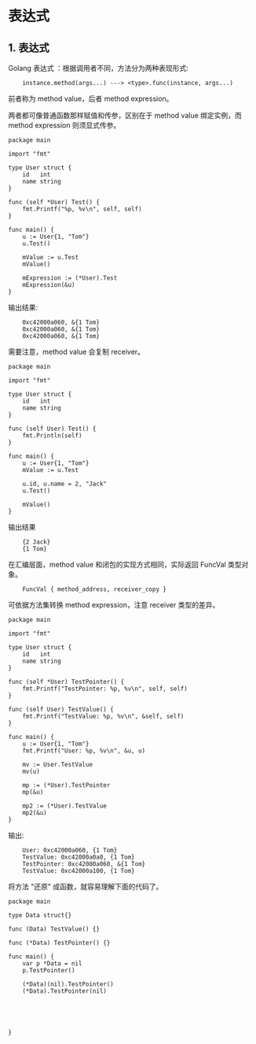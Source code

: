 # 表达式

## 1. 表达式 <a id="&#x8868;&#x8FBE;&#x5F0F;"></a>

Golang 表达式 ：根据调用者不同，方法分为两种表现形式:

```text
    instance.method(args...) ---> <type>.func(instance, args...)
```

前者称为 method value，后者 method expression。

两者都可像普通函数那样赋值和传参，区别在于 method value 绑定实例，而 method expression 则须显式传参。

```text
package main

import "fmt"

type User struct {
    id   int
    name string
}

func (self *User) Test() {
    fmt.Printf("%p, %v\n", self, self)
}

func main() {
    u := User{1, "Tom"}
    u.Test()

    mValue := u.Test
    mValue() 

    mExpression := (*User).Test
    mExpression(&u) 
}
```

输出结果:

```text
    0xc42000a060, &{1 Tom}
    0xc42000a060, &{1 Tom}
    0xc42000a060, &{1 Tom}
```

需要注意，method value 会复制 receiver。

```text
package main

import "fmt"

type User struct {
    id   int
    name string
}

func (self User) Test() {
    fmt.Println(self)
}

func main() {
    u := User{1, "Tom"}
    mValue := u.Test 

    u.id, u.name = 2, "Jack"
    u.Test()

    mValue()
}
```

输出结果

```text
    {2 Jack}
    {1 Tom}
```

在汇编层面，method value 和闭包的实现方式相同，实际返回 FuncVal 类型对象。

```text
    FuncVal { method_address, receiver_copy }
```

可依据方法集转换 method expression，注意 receiver 类型的差异。

```text
package main

import "fmt"

type User struct {
    id   int
    name string
}

func (self *User) TestPointer() {
    fmt.Printf("TestPointer: %p, %v\n", self, self)
}

func (self User) TestValue() {
    fmt.Printf("TestValue: %p, %v\n", &self, self)
}

func main() {
    u := User{1, "Tom"}
    fmt.Printf("User: %p, %v\n", &u, u)

    mv := User.TestValue
    mv(u)

    mp := (*User).TestPointer
    mp(&u)

    mp2 := (*User).TestValue 
    mp2(&u)
}
```

输出:

```text
    User: 0xc42000a060, {1 Tom}
    TestValue: 0xc42000a0a0, {1 Tom}
    TestPointer: 0xc42000a060, &{1 Tom}
    TestValue: 0xc42000a100, {1 Tom}
```

将方法 "还原" 成函数，就容易理解下面的代码了。

```text
package main

type Data struct{}

func (Data) TestValue() {}

func (*Data) TestPointer() {}

func main() {
    var p *Data = nil
    p.TestPointer()

    (*Data)(nil).TestPointer() 
    (*Data).TestPointer(nil)   

    

    
    
}
```

